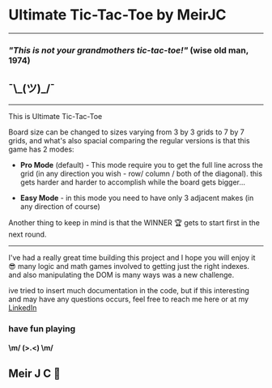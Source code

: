 # **Ultimate Tic-Tac-Toe by MeirJC**

---

### _"This is not your grandmothers tic-tac-toe!"_ (wise old man, 1974)

## ¯\\\_(ツ)\_/¯

---

This is Ultimate Tic-Tac-Toe

Board size can be changed to sizes varying from 3 by 3 grids to 7 by 7 grids, and what's also spacial comparing the regular versions is that this game has 2 modes:

- **Pro Mode** (default) - This mode require you to get the full line across the grid (in any direction you wish - row/ column / both of the diagonal).
  this gets harder and harder to accomplish while the board gets bigger...

- **Easy Mode** - in this mode you need to have only 3 adjacent makes (in any direction of course)

Another thing to keep in mind is that the WINNER 🏆 gets to start first in the next round.

---

I've had a really great time building this project and I hope you will enjoy it 😎
many logic and math games involved to getting just the right indexes. and also manipulating the DOM is many ways was a new challenge.

ive tried to insert much documentation in the code, but if this interesting and may have any questions occurs, feel free to reach me here or at my [LinkedIn](https://linkedin.com/in/meirjcohen)

### have fun playing

#### \m/ (>.<) \m/

## Meir J C 🤙
